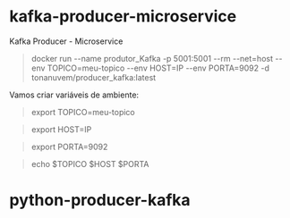 # kafka-producer-microservice
Kafka Producer - Microservice

> docker run --name produtor_Kafka -p 5001:5001 --rm --net=host --env TOPICO=meu-topico --env HOST=IP --env PORTA=9092 -d tonanuvem/producer_kafka:latest

Vamos criar variáveis de ambiente: 

> export TOPICO=meu-topico 

> export HOST=IP 

> export PORTA=9092 

> echo $TOPICO $HOST $PORTA
# python-producer-kafka
